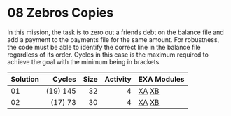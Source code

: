 # 08 Zebros Copies

In this mission, the task is to zero out a friends debt on the balance file and add a payment to the payments file for the same amount.  For robustness, the code must be able to identify the correct line in the balance file regardless of its order.  Cycles in this case is the maximum required to achieve the goal with the minimum being in brackets.

| Solution | Cycles   | Size | Activity | EXA Modules|
|:---------|---------:|-----:|---------:|------------|
| 01       | (19) 145 |   32 |        4 | [XA](01-XA.exa) [XB](01-XB.exa) |
| 02       |  (17) 73 |   30 |        4 | [XA](02-XA.exa) [XB](02-XB.exa) |
